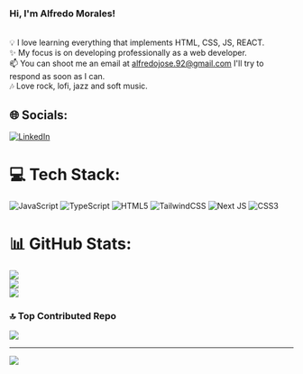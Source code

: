 ### Hi, I'm Alfredo Morales!
<br>💡  I love learning everything that implements HTML, CSS, JS, REACT.<br>✨ My focus is on developing professionally as a web developer.<br>📫 You can shoot me an email at alfredojose.92@gmail.com I'll try to respond as soon as I can.<br>🎶 Love rock, lofi, jazz and soft music.<br>


## 🌐 Socials:
[![LinkedIn](https://img.shields.io/badge/LinkedIn-%230077B5.svg?logo=linkedin&logoColor=white)](https://linkedin.com/in/https://www.linkedin.com/in/alfredo-jose-morales-ramirez-6b664b1a7/) 

# 💻 Tech Stack:
![JavaScript](https://img.shields.io/badge/javascript-%23323330.svg?style=for-the-badge&logo=javascript&logoColor=%23F7DF1E) ![TypeScript](https://img.shields.io/badge/typescript-%23007ACC.svg?style=for-the-badge&logo=typescript&logoColor=white) ![HTML5](https://img.shields.io/badge/html5-%23E34F26.svg?style=for-the-badge&logo=html5&logoColor=white) ![TailwindCSS](https://img.shields.io/badge/tailwindcss-%2338B2AC.svg?style=for-the-badge&logo=tailwind-css&logoColor=white) ![Next JS](https://img.shields.io/badge/Next-black?style=for-the-badge&logo=next.js&logoColor=white) ![CSS3](https://img.shields.io/badge/css3-%231572B6.svg?style=for-the-badge&logo=css3&logoColor=white)
# 📊 GitHub Stats:
![](https://github-readme-stats.vercel.app/api?username=MoralesDaxz&theme=dark&hide_border=false&include_all_commits=false&count_private=false)<br/>
![](https://github-readme-streak-stats.herokuapp.com/?user=MoralesDaxz&theme=dark&hide_border=false)<br/>
![](https://github-readme-stats.vercel.app/api/top-langs/?username=MoralesDaxz&theme=dark&hide_border=false&include_all_commits=false&count_private=false&layout=compact)

### 🔝 Top Contributed Repo
![](https://github-contributor-stats.vercel.app/api?username=MoralesDaxz&limit=5&theme=dark&combine_all_yearly_contributions=true)

---
[![](https://visitcount.itsvg.in/api?id=MoralesDaxz&icon=0&color=0)](https://visitcount.itsvg.in)

